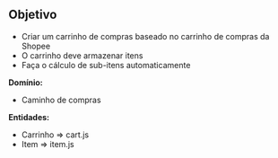 ## Objetivo
- Criar um carrinho de compras baseado no carrinho de compras da Shopee
- O carrinho deve armazenar itens
- Faça o cálculo de sub-itens automaticamente

**Domínio:**
- Caminho de compras

**Entidades:**
- Carrinho => cart.js
- Item => item.js

